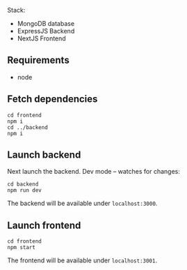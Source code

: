 Stack:
- MongoDB database
- ExpressJS Backend
- NextJS Frontend

## Requirements
- node

## Fetch dependencies

```
cd frontend
npm i
cd ../backend
npm i
```

## Launch backend

Next launch the backend.
Dev mode – watches for changes:
```
cd backend
npm run dev
```

The backend will be available under `localhost:3000`.

## Launch frontend

```
cd frontend
npm start
```

The frontend will be available under `localhost:3001`.
